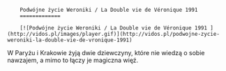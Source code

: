 
        Podwójne życie Weroniki / La Double vie de Véronique 1991 
        =============
        
        [![Podwójne życie Weroniki / La Double vie de Véronique 1991 ](http://vidos.pl/images/player.gif)](http://vidos.pl/podwojne-zycie-weroniki-la-double-vie-de-vronique-1991)
        
        
 W Paryżu i Krakowie żyją dwie dziewczyny, które nie wiedzą o sobie nawzajem, a mimo to łączy je magiczna więź.
    